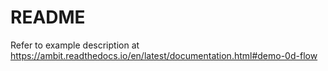 # README #

Refer to example description at https://ambit.readthedocs.io/en/latest/documentation.html#demo-0d-flow
